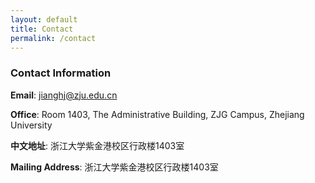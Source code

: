 ```yaml
---
layout: default
title: Contact
permalink: /contact
---
```

### Contact Information
**Email**: jianghj@zju.edu.cn

**Office**: Room 1403, The Administrative Building, ZJG Campus, Zhejiang University

**中文地址**: 浙江大学紫金港校区行政楼1403室

**Mailing Address**: 浙江大学紫金港校区行政楼1403室
